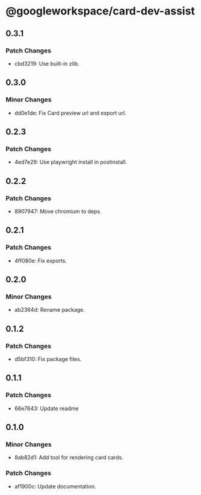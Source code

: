 # @googleworkspace/card-dev-assist

## 0.3.1

### Patch Changes

- cbd3219: Use built-in zlib.

## 0.3.0

### Minor Changes

- dd0e1de: Fix Card preview url and export url.

## 0.2.3

### Patch Changes

- 4ed7e29: Use playwright install in postinstall.

## 0.2.2

### Patch Changes

- 8907947: Move chromium to deps.

## 0.2.1

### Patch Changes

- 4ff080e: Fix exports.

## 0.2.0

### Minor Changes

- ab2364d: Rename package.

## 0.1.2

### Patch Changes

- d5bf310: Fix package files.

## 0.1.1

### Patch Changes

- 66e7643: Update readme

## 0.1.0

### Minor Changes

- 8ab82d1: Add tool for rendering card cards.

### Patch Changes

- af1900c: Update documentation.
